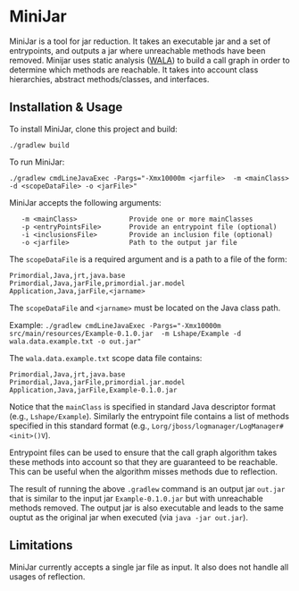 # MiniJar

MiniJar is a tool for jar reduction. It takes an executable jar and a set of entrypoints, and outputs a jar where unreachable methods have been removed. Minijar uses static analysis ([WALA](https://github.com/WALA/wala)) to build a call graph in order to determine which methods are reachable. It takes into account class hierarchies, abstract methods/classes, and interfaces. 

## Installation & Usage

To install MiniJar, clone this project and build:

```
./gradlew build
```

To run MiniJar:
```
./gradlew cmdLineJavaExec -Pargs="-Xmx10000m <jarfile>  -m <mainClass> -d <scopeDataFile> -o <jarFile>"
```

MiniJar accepts the following arguments:
```-d <scopeDataFile>         Path to a scope data file 
   -m <mainClass>             Provide one or more mainClasses
   -p <entryPointsFile>       Provide an entrypoint file (optional)
   -i <inclusionsFile>        Provide an inclusion file (optional)
   -o <jarfile>               Path to the output jar file 
```

The `scopeDataFile` is a required argument and is a path to a file of the form:
```
Primordial,Java,jrt,java.base
Primordial,Java,jarFile,primordial.jar.model
Application,Java,jarFile,<jarname>
```

The `scopeDataFile` and `<jarname>` must be located on the Java class path.


Example:
```./gradlew cmdLineJavaExec -Pargs="-Xmx10000m src/main/resources/Example-0.1.0.jar  -m Lshape/Example -d wala.data.example.txt -o out.jar"```

The `wala.data.example.txt` scope data file contains:
```
Primordial,Java,jrt,java.base
Primordial,Java,jarFile,primordial.jar.model
Application,Java,jarFile,Example-0.1.0.jar
```

Notice that the `mainClass` is specified in standard Java descriptor format (e.g., `Lshape/Example`).
Similarly the entrypoint file contains a list of methods specified in this standard format (e.g., `Lorg/jboss/logmanager/LogManager#<init>()V`).

Entrypoint files can be used to ensure that the call graph algorithm takes these methods into account so that they are guaranteed to be reachable. This can be useful when the algorithm misses methods due to reflection.

The result of running the above `.gradlew` command is an output jar `out.jar` that is similar to the input jar `Example-0.1.0.jar` but with unreachable methods removed. The output jar is also executable and leads to the same ouptut as the original jar when executed (via `java -jar out.jar`).




## Limitations

MiniJar currently accepts a single jar file as input. 
It also does not handle all usages of reflection.
